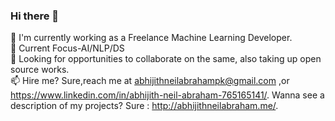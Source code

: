 ### Hi there 👋

🔭 I'm currently working as a Freelance Machine Learning Developer.  
🌱 Current Focus-AI/NLP/DS  
👯 Looking for opportunities to collaborate on the same, also taking up open source works.  
📫 Hire me? Sure,reach me at abhijithneilabrahampk@gmail.com ,or https://www.linkedin.com/in/abhijith-neil-abraham-765165141/. 
Wanna see a description of my projects? Sure : http://abhijithneilabraham.me/. 

<!--
**abhijithneilabraham/abhijithneilabraham** is a ✨ _special_ ✨ repository because its `README.md` (this file) appears on your GitHub profile.

Here are some ideas to get you started:

- 🔭 I’m currently working on ...
- 🌱 I’m currently learning ...
- 👯 I’m looking to collaborate on ...
- 🤔 I’m looking for help with ...
- 💬 Ask me about ...
- 📫 How to reach me: ...
- 😄 Pronouns: ...
- ⚡ Fun fact: ...
-->
